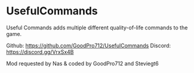 # UsefulCommands
Useful Commands adds multiple different quality-of-life commands to the game.

Github: https://github.com/GoodPro712/UsefulCommands
Discord: https://discord.gg/VrxSx4B

Mod requested by Nas & coded by GoodPro712 and Steviegt6